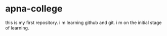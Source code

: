 # apna-college
this is my first repository.
i m learning github and git.
i m on the initial stage of learning.
